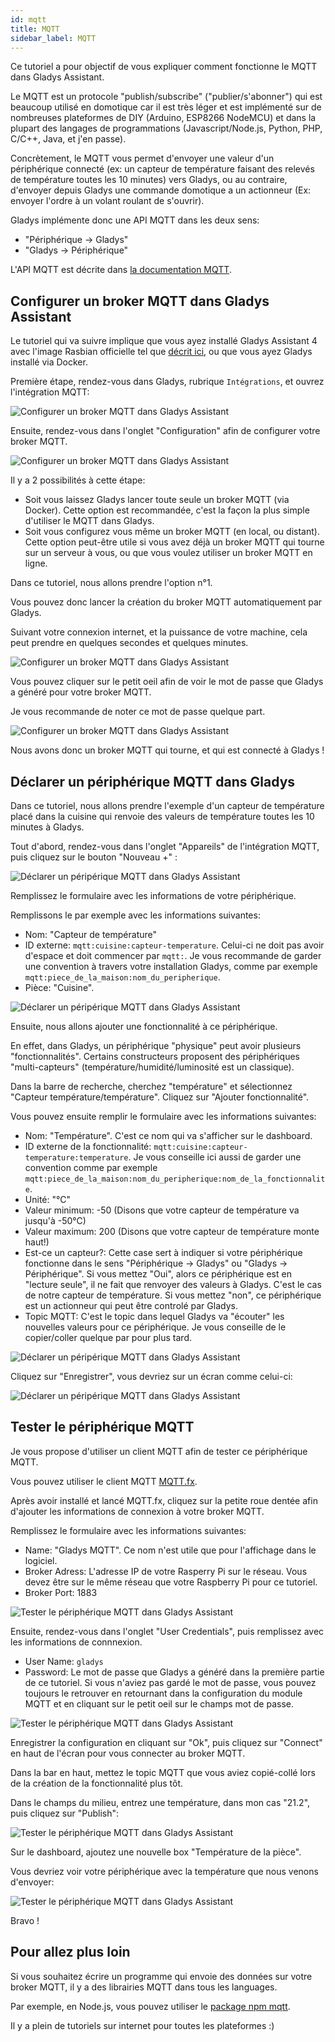 ```yaml
---
id: mqtt
title: MQTT
sidebar_label: MQTT
---
```


Ce tutoriel a pour objectif de vous expliquer comment fonctionne le MQTT dans Gladys Assistant.

Le MQTT est un protocole "publish/subscribe" ("publier/s'abonner") qui est beaucoup utilisé en domotique car il est très léger et est implémenté sur de nombreuses plateformes de DIY (Arduino, ESP8266 NodeMCU) et dans la plupart des langages de programmations (Javascript/Node.js, Python, PHP, C/C++, Java, et j'en passe).

Concrètement, le MQTT vous permet d'envoyer une valeur d'un périphérique connecté (ex: un capteur de température faisant des relevés de température toutes les 10 minutes) vers Gladys, ou au contraire, d'envoyer depuis Gladys une commande domotique a un actionneur (Ex: envoyer l'ordre à un volant roulant de s'ouvrir).

Gladys implémente donc une API MQTT dans les deux sens:

- "Périphérique -> Gladys"
- "Gladys -> Périphérique"

L'API MQTT est décrite dans [la documentation MQTT](/fr/docs/api/mqtt-api).

## Configurer un broker MQTT dans Gladys Assistant

Le tutoriel qui va suivre implique que vous ayez installé Gladys Assistant 4 avec l'image Rasbian officielle tel que [décrit ici](/fr/docs/), ou que vous ayez Gladys installé via Docker.

Première étape, rendez-vous dans Gladys, rubrique `Intégrations`, et ouvrez l'intégration MQTT:

![Configurer un broker MQTT dans Gladys Assistant](/fr/img/docs/configuration/mqtt/configure-mqtt-broker-1.jpg)

Ensuite, rendez-vous dans l'onglet "Configuration" afin de configurer votre broker MQTT.

![Configurer un broker MQTT dans Gladys Assistant](/fr/img/docs/configuration/mqtt/configure-mqtt-broker-2.jpg)

Il y a 2 possibilités à cette étape:

- Soit vous laissez Gladys lancer toute seule un broker MQTT (via Docker). Cette option est recommandée, c'est la façon la plus simple d'utiliser le MQTT dans Gladys.
- Soit vous configurez vous même un broker MQTT (en local, ou distant). Cette option peut-être utile si vous avez déjà un broker MQTT qui tourne sur un serveur à vous, ou que vous voulez utiliser un broker MQTT en ligne.

Dans ce tutoriel, nous allons prendre l'option n°1.

Vous pouvez donc lancer la création du broker MQTT automatiquement par Gladys.

Suivant votre connexion internet, et la puissance de votre machine, cela peut prendre en quelques secondes et quelques minutes.

![Configurer un broker MQTT dans Gladys Assistant](/fr/img/docs/configuration/mqtt/configure-mqtt-broker-3.jpg)

Vous pouvez cliquer sur le petit oeil afin de voir le mot de passe que Gladys a généré pour votre broker MQTT.

Je vous recommande de noter ce mot de passe quelque part.

![Configurer un broker MQTT dans Gladys Assistant](/fr/img/docs/configuration/mqtt/configure-mqtt-broker-4.jpg)

Nous avons donc un broker MQTT qui tourne, et qui est connecté à Gladys !

## Déclarer un périphérique MQTT dans Gladys

Dans ce tutoriel, nous allons prendre l'exemple d'un capteur de température placé dans la cuisine qui renvoie des valeurs de température toutes les 10 minutes à Gladys.

Tout d'abord, rendez-vous dans l'onglet "Appareils" de l'intégration MQTT, puis cliquez sur le bouton "Nouveau +" :

![Déclarer un péripérique MQTT dans Gladys Assistant](/fr/img/docs/configuration/mqtt/create-mqtt-device-1.jpg)

Remplissez le formulaire avec les informations de votre périphérique.

Remplissons le par exemple avec les informations suivantes:

- Nom: "Capteur de température"
- ID externe: `mqtt:cuisine:capteur-temperature`. Celui-ci ne doit pas avoir d'espace et doit commencer par `mqtt:`. Je vous recommande de garder une convention à travers votre installation Gladys, comme par exemple `mqtt:piece_de_la_maison:nom_du_peripherique`.
- Pièce: "Cuisine".

![Déclarer un péripérique MQTT dans Gladys Assistant](/fr/img/docs/configuration/mqtt/create-mqtt-device-2.jpg)

Ensuite, nous allons ajouter une fonctionnalité à ce périphérique.

En effet, dans Gladys, un périphérique "physique" peut avoir plusieurs "fonctionnalités". Certains constructeurs proposent des périphériques "multi-capteurs" (température/humidité/luminosité est un classique).

Dans la barre de recherche, cherchez "température" et sélectionnez "Capteur température/température". Cliquez sur "Ajouter fonctionnalité".

Vous pouvez ensuite remplir le formulaire avec les informations suivantes:

- Nom: "Température". C'est ce nom qui va s'afficher sur le dashboard.
- ID externe de la fonctionnalité: `mqtt:cuisine:capteur-temperature:temperature`. Je vous conseille ici aussi de garder une convention comme par exemple `mqtt:piece_de_la_maison:nom_du_peripherique:nom_de_la_fonctionnalite`.
- Unité: "°C"
- Valeur minimum: -50 (Disons que votre capteur de température va jusqu'à -50°C)
- Valeur maximum: 200 (Disons que votre capteur de température monte haut!)
- Est-ce un capteur?: Cette case sert à indiquer si votre périphérique fonctionne dans le sens "Périphérique -> Gladys" ou "Gladys -> Périphérique". Si vous mettez "Oui", alors ce périphérique est en "lecture seule", il ne fait que renvoyer des valeurs à Gladys. C'est le cas de notre capteur de température. Si vous mettez "non", ce périphérique est un actionneur qui peut être controlé par Gladys.
- Topic MQTT: C'est le topic dans lequel Gladys va "écouter" les nouvelles valeurs pour ce périphérique. Je vous conseille de le copier/coller quelque par pour plus tard.

![Déclarer un péripérique MQTT dans Gladys Assistant](/fr/img/docs/configuration/mqtt/create-mqtt-device-3.jpg)

Cliquez sur "Enregistrer", vous devriez sur un écran comme celui-ci:

![Déclarer un péripérique MQTT dans Gladys Assistant](/fr/img/docs/configuration/mqtt/create-mqtt-device-4.jpg)

## Tester le périphérique MQTT

Je vous propose d'utiliser un client MQTT afin de tester ce périphérique MQTT.

Vous pouvez utiliser le client MQTT [MQTT.fx](https://mqttfx.jensd.de/).

Après avoir installé et lancé MQTT.fx, cliquez sur la petite roue dentée afin d'ajouter les informations de connexion à votre broker MQTT.

Remplissez le formulaire avec les informations suivantes:

- Name: "Gladys MQTT". Ce nom n'est utile que pour l'affichage dans le logiciel.
- Broker Adress: L'adresse IP de votre Rasperry Pi sur le réseau. Vous devez être sur le même réseau que votre Raspberry Pi pour ce tutoriel.
- Broker Port: 1883

![Tester le périphérique MQTT dans Gladys Assistant](/fr/img/docs/configuration/mqtt/send-test-message-mqtt-1.jpg)

Ensuite, rendez-vous dans l'onglet "User Credentials", puis remplissez avec les informations de connnexion.

- User Name: `gladys`
- Password: Le mot de passe que Gladys a généré dans la première partie de ce tutoriel. Si vous n'aviez pas gardé le mot de passe, vous pouvez toujours le retrouver en retournant dans la configuration du module MQTT et en cliquant sur le petit oeil sur le champs mot de passe.

![Tester le périphérique MQTT dans Gladys Assistant](/fr/img/docs/configuration/mqtt/send-test-message-mqtt-2.jpg)

Enregistrer la configuration en cliquant sur "Ok", puis cliquez sur "Connect" en haut de l'écran pour vous connecter au broker MQTT.

Dans la bar en haut, mettez le topic MQTT que vous aviez copié-collé lors de la création de la fonctionnalité plus tôt.

Dans le champs du milieu, entrez une température, dans mon cas "21.2", puis cliquez sur "Publish":

![Tester le périphérique MQTT dans Gladys Assistant](/fr/img/docs/configuration/mqtt/send-test-message-mqtt-3.jpg)

Sur le dashboard, ajoutez une nouvelle box "Température de la pièce".

Vous devriez voir votre périphérique avec la température que nous venons d'envoyer:

![Tester le périphérique MQTT dans Gladys Assistant](/fr/img/docs/configuration/mqtt/send-test-message-mqtt-4.jpg)

Bravo !

## Pour allez plus loin

Si vous souhaitez écrire un programme qui envoie des données sur votre broker MQTT, il y a des librairies MQTT dans tous les languages.

Par exemple, en Node.js, vous pouvez utiliser le [package npm mqtt](https://www.npmjs.com/package/mqtt).

Il y a plein de tutoriels sur internet pour toutes les plateformes :)
